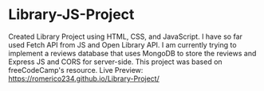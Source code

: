# Library-JS-Project
Created Library Project using HTML, CSS, and JavaScript. I have so far used Fetch API from JS and Open Library API. I am currently trying to implement a reviews database that uses MongoDB to store the reviews and Express JS and CORS for server-side. This project was based on freeCodeCamp's resource.
Live Preview: https://romerico234.github.io/Library-Project/
